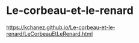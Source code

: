 # Le-corbeau-et-le-renard
https://kchanez.github.io/Le-corbeau-et-le-renard/LeCorbeauEtLeRenard.html
